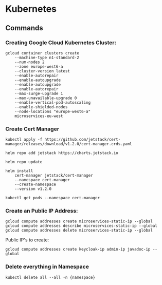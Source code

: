 # Kubernetes

## Commands

### Creating Google Cloud Kubernetes Cluster:

    gcloud container clusters create 
        --machine-type n1-standard-2 
        --num-nodes 2 
        --zone europe-west6-a 
        --cluster-version latest 
        --enable-autorepair 
        --enable-autoupgrade 
        --enable-autoupgrade 
        --enable-autorepair 
        --max-surge-upgrade 1 
        --max-unavailable-upgrade 0 
        --enable-vertical-pod-autoscaling 
        --enable-shielded-nodes 
        --node-locations "europe-west6-a"
        microservices-eu-west

### Create Cert Manager

    kubectl apply -f https://github.com/jetstack/cert-manager/releases/download/v1.2.0/cert-manager.crds.yaml

    helm repo add jetstack https://charts.jetstack.io

    helm repo update

    helm install 
        cert-manager jetstack/cert-manager 
        --namespace cert-manager 
        --create-namespace 
        --version v1.2.0

    kubectl get pods --namespace cert-manager

### Create an Public IP Address:

    gcloud compute addresses create microservices-static-ip --global
    gcloud compute addresses describe microservices-static-ip --global
    gcloud compute addresses delete microservices-static-ip --global

Public IP's to create:

    gcloud compute addresses create keycloak-ip admin-ip javadoc-ip --global

### Delete everything in Namespace

    kubectl delete all --all -n {namespace}